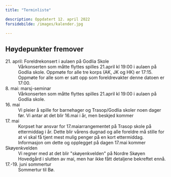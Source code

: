 ```yaml
---
title: "Terminliste"

description: Oppdatert 12. april 2022
forsidebilde: /images/kalender.jpg

---
```


## Høydepunkter fremover

<dl>
<dt>21. april: Foreldrekonsert i aulaen på Godlia Skole</dt>
<dd>
  Vårkonserten som måtte flyttes spilles 21.april kl 19:00 i aulaen på Godlia skole.
  Oppmøte for alle tre korps (AK, JK og HK) er 17:15. Oppmøte for alle som  er satt opp som foreldrevakter denne datoen er 17:00.
</dd>
<dt>8. mai: marsj-seminar</dt>
<dd>
  Vårkonserten som måtte flyttes spilles 21.april kl 19:00 i aulaen på Godlia skole.
</dd>
<dt>16. mai</dt>
<dd>
  Vi pleier å spille for barnehager og Trasop/Godlia skoler noen dager før. Vi antar at det blir 16.mai i år, men beskjed kommer 
</dd>
<dt>17. mai</dt>
<dd>
  Korpset har ansvar for 17.maiarrangementet på Trasop skole på
  ettermiddag i år. Dette blir vårens dugnad
  og alle foreldre må stille for at vi skal få
  tjent mest mulig penger på en kort
  ettermiddag. Informasjon om dette og
  opplegget på dagen 17.mai kommer
</dd>
<dt>Skøyenkvelden</dt>
<dd>Vi regner med at det blir "skøyenkvelden" på Nordre Skøyen Hovedgård i slutten av mai, men har ikke fått detaljene bekreftet ennå.
<dt>17.-19. juni sommertur</dt>
<dd>
  Sommertur til Bø.
</dd>
</dl>
